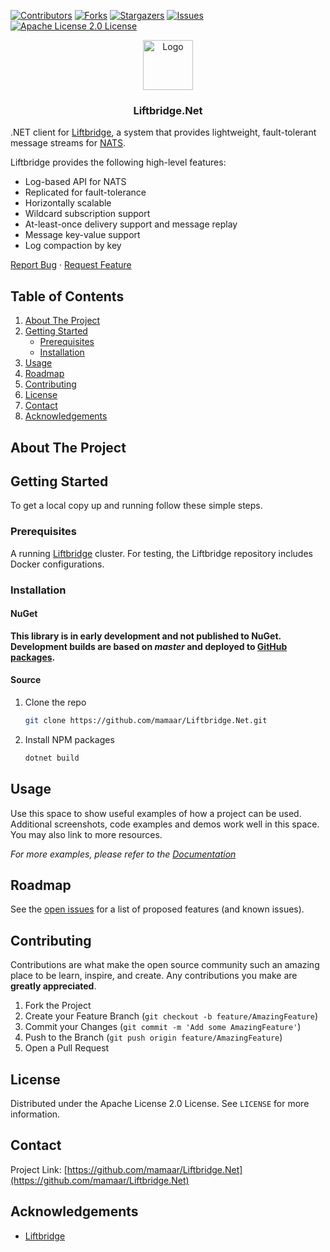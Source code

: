 <!-- PROJECT SHIELDS -->
<!--
*** I'm using markdown "reference style" links for readability.
*** Reference links are enclosed in brackets [ ] instead of parentheses ( ).
*** See the bottom of this document for the declaration of the reference variables
*** for contributors-url, forks-url, etc. This is an optional, concise syntax you may use.
*** https://www.markdownguide.org/basic-syntax/#reference-style-links
-->
[![Contributors][contributors-shield]][contributors-url]
[![Forks][forks-shield]][forks-url]
[![Stargazers][stars-shield]][stars-url]
[![Issues][issues-shield]][issues-url]
[![Apache License 2.0 License][license-shield]][license-url]



<!-- PROJECT LOGO -->
<p align="center">
  <a href="https://github.com/mamaar/Liftbridge.Net">
    <img src="images/logo.png" alt="Logo" width="80" height="80">
  </a>
</p>
  <h3 align="center">Liftbridge.Net </h3>

  <p>
  .NET client for <a href="https://github.com/liftbridge-io/liftbridge">Liftbridge</a>, a
system that provides lightweight, fault-tolerant message streams for
  <a href="https://nats.io">NATS</a>.
  </p>
<p>
Liftbridge provides the following high-level features:

- Log-based API for NATS
- Replicated for fault-tolerance
- Horizontally scalable
- Wildcard subscription support
- At-least-once delivery support and message replay
- Message key-value support
- Log compaction by key
</p>
<p>
  <a href="https://github.com/mamaar/Liftbridge.Net/issues">Report Bug</a>
  ·
  <a href="https://github.com/mamaar/Liftbridge.Net/issues">Request Feature</a>
</p>



<!-- TABLE OF CONTENTS -->
  <h2>Table of Contents</h2>
  <ol>
    <li>
      <a href="#about-the-project">About The Project</a>
    </li>
    <li>
      <a href="#getting-started">Getting Started</a>
      <ul>
        <li><a href="#prerequisites">Prerequisites</a></li>
        <li><a href="#installation">Installation</a></li>
      </ul>
    </li>
    <li><a href="#usage">Usage</a></li>
    <li><a href="#roadmap">Roadmap</a></li>
    <li><a href="#contributing">Contributing</a></li>
    <li><a href="#license">License</a></li>
    <li><a href="#contact">Contact</a></li>
    <li><a href="#acknowledgements">Acknowledgements</a></li>
  </ol>



<!-- ABOUT THE PROJECT -->
## About The Project



<!-- GETTING STARTED -->
## Getting Started

To get a local copy up and running follow these simple steps.

### Prerequisites
A running [Liftbridge](https://github.com/liftbridge-io/liftbridge) cluster. For testing, the Liftbridge repository includes Docker configurations.

### Installation

#### NuGet

**This library is in early development and not published to NuGet. Development builds are based on *master* and deployed to [GitHub packages](https://github.com/mamaar/Liftbridge.Net/packages).**

#### Source

1. Clone the repo
   ```sh
   git clone https://github.com/mamaar/Liftbridge.Net.git
   ```
2. Install NPM packages
   ```sh
   dotnet build
   ```



<!-- USAGE EXAMPLES -->
## Usage

Use this space to show useful examples of how a project can be used. Additional screenshots, code examples and demos work well in this space. You may also link to more resources.

_For more examples, please refer to the [Documentation](https://example.com)_



<!-- ROADMAP -->
## Roadmap

See the [open issues](https://github.com/mamaar/Liftbridge.Net/issues) for a list of proposed features (and known issues).



<!-- CONTRIBUTING -->
## Contributing

Contributions are what make the open source community such an amazing place to be learn, inspire, and create. Any contributions you make are **greatly appreciated**.

1. Fork the Project
2. Create your Feature Branch (`git checkout -b feature/AmazingFeature`)
3. Commit your Changes (`git commit -m 'Add some AmazingFeature'`)
4. Push to the Branch (`git push origin feature/AmazingFeature`)
5. Open a Pull Request



<!-- LICENSE -->
## License

Distributed under the Apache License 2.0 License. See `LICENSE` for more information.



<!-- CONTACT -->
## Contact

Project Link: [https://github.com/mamaar/Liftbridge.Net](https://github.com/mamaar/Liftbridge.Net)



<!-- ACKNOWLEDGEMENTS -->
## Acknowledgements

* [Liftbridge](https://github.com/liftbridge-io/liftbridge)





<!-- MARKDOWN LINKS & IMAGES -->
<!-- https://www.markdownguide.org/basic-syntax/#reference-style-links -->
[contributors-shield]: https://img.shields.io/github/contributors/mamaar/Liftbridge.Net.svg?style=for-the-badge
[contributors-url]: https://github.com/mamaar/Liftbridge.Net/graphs/contributors
[forks-shield]: https://img.shields.io/github/forks/mamaar/Liftbridge.Net.svg?style=for-the-badge
[forks-url]: https://github.com/mamaar/Liftbridge.Net/network/members
[stars-shield]: https://img.shields.io/github/stars/mamaar/Liftbridge.Net.svg?style=for-the-badge
[stars-url]: https://github.com/mamaar/Liftbridge.Net/stargazers
[issues-shield]: https://img.shields.io/github/issues/mamaar/Liftbridge.Net.svg?style=for-the-badge
[issues-url]: https://github.com/mamaar/Liftbridge.Net/issues
[license-shield]: https://img.shields.io/github/license/mamaar/Liftbridge.Net.svg?style=for-the-badge
[license-url]: https://github.com/mamaar/Liftbridge.Net/blob/master/LICENSE.txt

